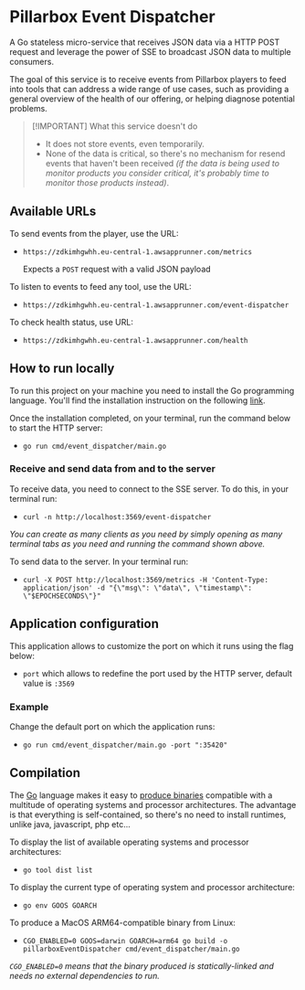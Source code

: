 # Pillarbox Event Dispatcher

A Go stateless micro-service that receives JSON data via a HTTP POST request and
leverage the power of SSE to broadcast JSON data to multiple consumers.

The goal of this service is to receive events from Pillarbox players to feed into tools that can address a wide range of use cases, such as providing a general overview of the health of our offering, or helping diagnose potential problems.

> [!IMPORTANT] What this service doesn't do
>
> - It does not store events, even temporarily.
> - None of the data is critical, so there's no mechanism for resend events that haven't been received *(if the data is being used to monitor products you consider critical, it's probably time to monitor those products instead)*.

## Available URLs

To send events from the player, use the URL:

- `https://zdkimhgwhh.eu-central-1.awsapprunner.com/metrics`

  Expects a `POST` request with a valid JSON payload

To listen to events to feed any tool, use the URL:

- `https://zdkimhgwhh.eu-central-1.awsapprunner.com/event-dispatcher`

To check health status, use URL:

- `https://zdkimhgwhh.eu-central-1.awsapprunner.com/health`

## How to run locally

To run this project on your machine you need to install the Go programming language. You'll find the installation instruction on the following [link](https://go.dev/doc/install).

Once the installation completed, on your terminal, run the command below to start the HTTP server:

- `go run cmd/event_dispatcher/main.go`

### Receive and send data from and to the server

To receive data, you need to connect to the SSE server. To do this, in your terminal run:

- `curl -n http://localhost:3569/event-dispatcher`

*You can create as many clients as you need by simply opening as many terminal tabs as you need and running the command shown above.*

To send data to the server. In your terminal run:

- `curl -X POST http://localhost:3569/metrics -H 'Content-Type: application/json' -d "{\"msg\": \"data\", \"timestamp\": \"$EPOCHSECONDS\"}"`

## Application configuration

This application allows to customize the port on which it runs using the flag below:

- `port` which allows to redefine the port used by the HTTP server, default value is `:3569`

### Example

Change the default port on which the application runs:

- `go run cmd/event_dispatcher/main.go -port ":35420"`

## Compilation

The [Go](https://go.dev/) language makes it easy to [produce binaries](https://go.dev/doc/tutorial/compile-install) compatible with a multitude of operating systems and processor architectures. The advantage is that everything is self-contained, so there's no need to install runtimes, unlike java, javascript, php etc...

To display the list of available operating systems and processor architectures:

- `go tool dist list`

To display the current type of operating system and processor architecture:

- `go env GOOS GOARCH`

To produce a MacOS ARM64-compatible binary from Linux:

- `CGO_ENABLED=0 GOOS=darwin GOARCH=arm64 go build -o pillarboxEventDispatcher cmd/event_dispatcher/main.go`

*`CGO_ENABLED=0` means that the binary produced is statically-linked and needs no external dependencies to run.*